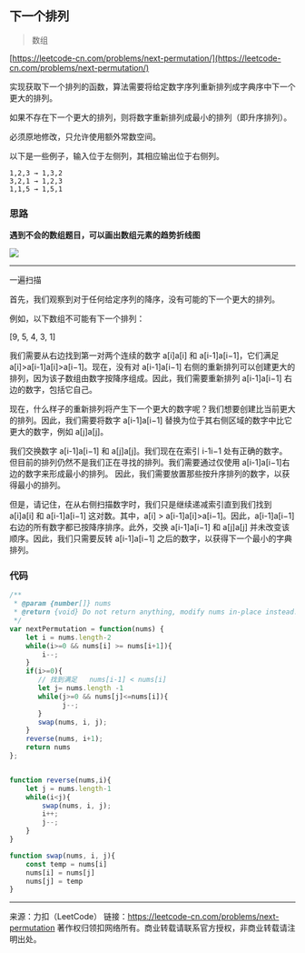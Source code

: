 ## 下一个排列

>数组

[https://leetcode-cn.com/problems/next-permutation/](https://leetcode-cn.com/problems/next-permutation/)


实现获取下一个排列的函数，算法需要将给定数字序列重新排列成字典序中下一个更大的排列。

如果不存在下一个更大的排列，则将数字重新排列成最小的排列（即升序排列）。

必须原地修改，只允许使用额外常数空间。

以下是一些例子，输入位于左侧列，其相应输出位于右侧列。

```
1,2,3 → 1,3,2
3,2,1 → 1,2,3
1,1,5 → 1,5,1
```



### 思路



**遇到不会的数组题目，可以画出数组元素的趋势折线图**

![](https://pic.leetcode-cn.com/dd4e79b184b1922429d8cda6148a3f0b7579869e85626e04ba29ba88e8052729-file_1555696116786)


----

一遍扫描


首先，我们观察到对于任何给定序列的降序，没有可能的下一个更大的排列。

例如，以下数组不可能有下一个排列：

[9, 5, 4, 3, 1]

我们需要从右边找到第一对两个连续的数字 a[i]a[i] 和 a[i-1]a[i−1]，它们满足 a[i]>a[i-1]a[i]>a[i−1]。现在，没有对 a[i-1]a[i−1] 右侧的重新排列可以创建更大的排列，因为该子数组由数字按降序组成。因此，我们需要重新排列 a[i-1]a[i−1] 右边的数字，包括它自己。

现在，什么样子的重新排列将产生下一个更大的数字呢？我们想要创建比当前更大的排列。因此，我们需要将数字 a[i-1]a[i−1] 替换为位于其右侧区域的数字中比它更大的数字，例如 a[j]a[j]。


我们交换数字 a[i-1]a[i−1] 和 a[j]a[j]。我们现在在索引 i-1i−1 处有正确的数字。 但目前的排列仍然不是我们正在寻找的排列。我们需要通过仅使用 a[i-1]a[i−1]右边的数字来形成最小的排列。 因此，我们需要放置那些按升序排列的数字，以获得最小的排列。

但是，请记住，在从右侧扫描数字时，我们只是继续递减索引直到我们找到 a[i]a[i] 和 a[i-1]a[i−1] 这对数。其中，a[i] > a[i-1]a[i]>a[i−1]。因此，a[i-1]a[i−1] 右边的所有数字都已按降序排序。此外，交换 a[i-1]a[i−1] 和 a[j]a[j] 并未改变该顺序。因此，我们只需要反转 a[i-1]a[i−1] 之后的数字，以获得下一个最小的字典排列。





### 代码


```js
/**
 * @param {number[]} nums
 * @return {void} Do not return anything, modify nums in-place instead.
 */
var nextPermutation = function(nums) {
    let i = nums.length-2
    while(i>=0 && nums[i] >= nums[i+1]){
        i--;
    }
    if(i>=0){
       // 找到满足   nums[i-1] < nums[i]
       let j= nums.length -1 
       while(j>=0 && nums[j]<=nums[i]){
             j--;
       }
       swap(nums, i, j);
    }
    reverse(nums, i+1);
    return nums
};


function reverse(nums,i){
    let j = nums.length-1
    while(i<j){
        swap(nums, i, j);
        i++;
        j--;
    }
}

function swap(nums, i, j){
    const temp = nums[i]
    nums[i] = nums[j]
    nums[j] = temp 
}
```


----

来源：力扣（LeetCode）
链接：https://leetcode-cn.com/problems/next-permutation
著作权归领扣网络所有。商业转载请联系官方授权，非商业转载请注明出处。